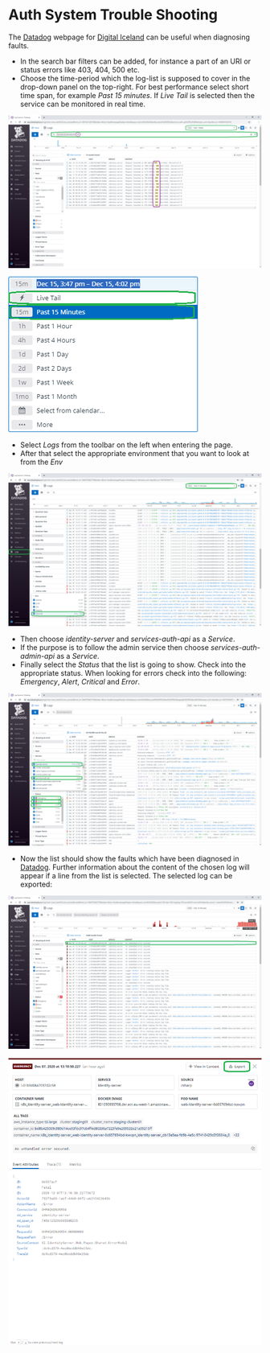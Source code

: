 # Auth System Trouble Shooting

The [Datadog](https://app.datadoghq.eu/) webpage for [Digital Iceland](https://island.is/) can be useful when diagnosing faults.

- In the search bar filters can be added, for instance a part of an URI or status errors like 403, 404, 500 etc.
- Choose the time-period which the log-list is supposed to cover in the drop-down panel on the top-right. For best performance select short time span, for example _Past 15 minutes_. If _Live Tail_ is selected then the service can be monitored in real time.

![trouble-shooting-1](assets/trouble-shooting-1.png)

![trouble-shooting-2](assets/trouble-shooting-2.png)

- Select _Logs_ from the toolbar on the left when entering the page.
- After that select the appropriate environment that you want to look at from the _Env_

![trouble-shooting-3](assets/trouble-shooting-3.png)

- Then choose _identity-server_ and _services-auth-api_ as a _Service_.
- If the purpose is to follow the admin service then choose _services-auth-admin-api_ as a _Service_.
- Finally select the _Status_ that the list is going to show. Check into the appropriate status. When looking for errors check into the following: _Emergency_, _Alert_, _Critical_ and _Error_.

![trouble-shooting-4](assets/trouble-shooting-4.png)

- Now the list should show the faults which have been diagnosed in [Datadog](https://app.datadoghq.eu/). Further information about the content of the chosen log will appear if a line from the list is selected. The selected log can be exported:

![trouble-shooting-5](assets/trouble-shooting-5.png)

![trouble-shooting-6](assets/trouble-shooting-6.png)
